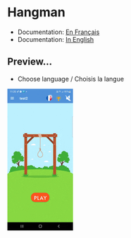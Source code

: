 # Hangman
- Documentation:
[En Français](https://miguelpinto.dx.am/docs/hangman-doc-fr.pdf)
- Documentation:
[In English](https://miguelpinto.dx.am/docs/hangman-doc-en.pdf)
## Preview...
- Choose language / Choisis la langue

![Interface](helpImgs/choose_language.gif)
